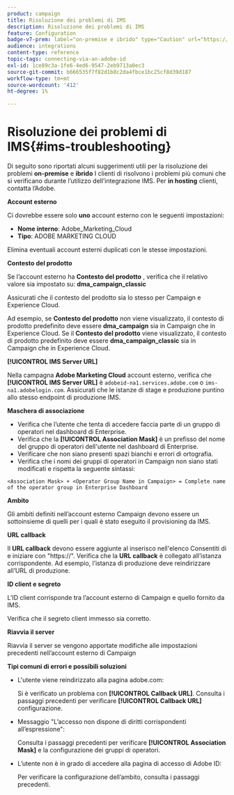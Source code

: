 ```yaml
---
product: campaign
title: Risoluzione dei problemi di IMS
description: Risoluzione dei problemi di IMS
feature: Configuration
badge-v7-prem: label="on-premise e ibrido" type="Caution" url="https://experienceleague.adobe.com/docs/campaign-classic/using/installing-campaign-classic/architecture-and-hosting-models/hosting-models-lp/hosting-models.html?lang=it" tooltip="Applicabile solo alle distribuzioni on-premise e ibride"
audience: integrations
content-type: reference
topic-tags: connecting-via-an-adobe-id
exl-id: 1ce89c3a-1fe6-4ed6-9547-2eb9713a0ec3
source-git-commit: b666535f7f82d1b8c2da4fbce1bc25cf8d39d187
workflow-type: tm+mt
source-wordcount: '412'
ht-degree: 1%

---
```


# Risoluzione dei problemi di IMS{#ims-troubleshooting}


Di seguito sono riportati alcuni suggerimenti utili per la risoluzione dei problemi **on-premise** e **ibrido** I clienti di risolvono i problemi più comuni che si verificano durante l’utilizzo dell’integrazione IMS. Per **in hosting** clienti, contatta l’Adobe.

**Account esterno**

Ci dovrebbe essere solo **uno** account esterno con le seguenti impostazioni:

* **Nome interno**: Adobe_Marketing_Cloud
* **Tipo**: ADOBE MARKETING CLOUD

Elimina eventuali account esterni duplicati con le stesse impostazioni.

**Contesto del prodotto**

Se l’account esterno ha **Contesto del prodotto** , verifica che il relativo valore sia impostato su: **dma_campaign_classic**

Assicurati che il contesto del prodotto sia lo stesso per Campaign e Experience Cloud.

Ad esempio, se **Contesto del prodotto** non viene visualizzato, il contesto di prodotto predefinito deve essere **dma_campaign** sia in Campaign che in Experience Cloud. Se il **Contesto del prodotto** viene visualizzato, il contesto di prodotto predefinito deve essere **dma_campaign_classic** sia in Campaign che in Experience Cloud.

**[!UICONTROL IMS Server URL]**

Nella campagna **Adobe Marketing Cloud** account esterno, verifica che **[!UICONTROL IMS Server URL]** è `adobeid-na1.services.adobe.com` o `ims-na1.adobelogin.com`. Assicurati che le istanze di stage e produzione puntino allo stesso endpoint di produzione IMS.

**Maschera di associazione**

* Verifica che l’utente che tenta di accedere faccia parte di un gruppo di operatori nel dashboard di Enterprise.
* Verifica che la **[!UICONTROL Association Mask]** è un prefisso del nome del gruppo di operatori dell&#39;utente nel dashboard di Enterprise.
* Verificare che non siano presenti spazi bianchi e errori di ortografia.
* Verifica che i nomi dei gruppi di operatori in Campaign non siano stati modificati e rispetta la seguente sintassi:

```
<Association Mask> + <Operator Group Name in Campaign> = Complete name of the operator group in Enterprise Dashboard
```

**Ambito**

Gli ambiti definiti nell’account esterno Campaign devono essere un sottoinsieme di quelli per i quali è stato eseguito il provisioning da IMS.

**URL callback**

Il **URL callback** devono essere aggiunte al inserisco nell&#39;elenco Consentiti di e iniziare con &quot;https://&quot;. Verifica che la **URL callback** è collegato all’istanza corrispondente. Ad esempio, l’istanza di produzione deve reindirizzare all’URL di produzione.

**ID client e segreto**

L’ID client corrisponde tra l’account esterno di Campaign e quello fornito da IMS.

Verifica che il segreto client immesso sia corretto.

**Riavvia il server**

Riavvia il server se vengono apportate modifiche alle impostazioni precedenti nell’account esterno di Campaign

**Tipi comuni di errori e possibili soluzioni**

* L&#39;utente viene reindirizzato alla pagina adobe.com:

  Si è verificato un problema con **[!UICONTROL Callback URL]**. Consulta i passaggi precedenti per verificare **[!UICONTROL Callback URL]** configurazione.

* Messaggio &quot;L’accesso non dispone di diritti corrispondenti all’espressione&quot;:

  Consulta i passaggi precedenti per verificare **[!UICONTROL Association Mask]** e la configurazione dei gruppi di operatori.

* L’utente non è in grado di accedere alla pagina di accesso di Adobe ID:

  Per verificare la configurazione dell’ambito, consulta i passaggi precedenti.
